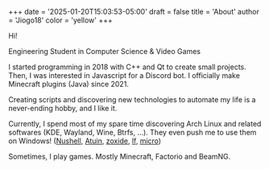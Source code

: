 +++
date = '2025-01-20T15:03:53-05:00'
draft = false
title = 'About'
author = 'Jiogo18'
color = 'yellow'
+++

Hi!

Engineering Student in Computer Science & Video Games

I started programming in 2018 with C++ and Qt to create small projects.
Then, I was interested in Javascript for a Discord bot.
I officially make Minecraft plugins (Java) since 2021.

Creating scripts and discovering new technologies to automate my life
is a never-ending hobby, and I like it.

Currently, I spend most of my spare time discovering Arch Linux and related softwares (KDE, Wayland, Wine, Btrfs, ...).
They even push me to use them on Windows!
([Nushell](https://www.nushell.sh),
[Atuin](https://atuin.sh),
[zoxide](https://github.com/ajeetdsouza/zoxide),
[lf](https://github.com/gokcehan/lf),
[micro](https://micro-editor.github.io))

Sometimes, I play games.
Mostly Minecraft, Factorio and BeamNG.
